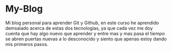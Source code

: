 # My-Blog
Mi blog personal para aprender Git y Github, en este curso he aprendido demsaiado acerca de estas dos tecnologias, ya que cada vez me doy cuenta que hay algo nuevo que aprender y entre mas y mas pasa el tiempo se abren puertas nuevas a lo desconocido y siento que apenas estoy dando mis primeros pasos.
